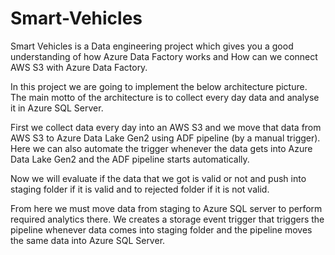 # Smart-Vehicles

Smart Vehicles is a Data engineering project which gives you a good understanding of how Azure Data Factory works and How can we connect AWS S3 with Azure Data Factory. 

In this project we are going to implement the below architecture picture. The main motto of the architecture is to collect every day data and analyse it in Azure SQL Server. 

First we collect data every day into an AWS S3 and we move that data from AWS S3 to Azure Data Lake Gen2 using ADF pipeline (by a manual trigger). Here we can also automate the trigger whenever the data gets into Azure Data Lake Gen2 and the ADF pipeline starts automatically.

Now we will evaluate if the data that we got is valid or not and push into staging folder if it is valid and to rejected folder if it is not valid. 

From here we must move data from staging to Azure SQL server to perform required analytics there. We creates a storage event trigger that triggers the pipeline whenever data comes into staging folder and the pipeline moves the same data into Azure SQL Server.
